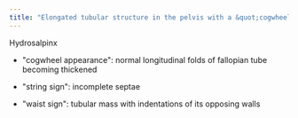 ```yaml
---
title: "Elongated tubular structure in the pelvis with a &quot;cogwheel appearance&quot; = _____ - what are 2 additional buzzwords?"
---
```

Hydrosalpinx
- &quot;cogwheel appearance&quot;: normal longitudinal folds of fallopian tube becoming thickened

- &quot;string sign&quot;: incomplete septae

- &quot;waist sign&quot;: tubular mass with indentations of its opposing walls

